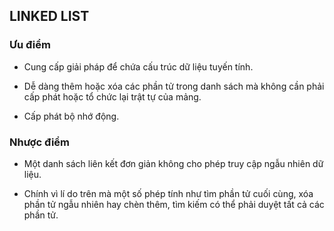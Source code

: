 ## LINKED LIST

### Ưu điểm

* Cung cấp giải pháp để chứa cấu trúc dữ liệu tuyến tính.

* Dễ dàng thêm hoặc xóa các phần tử trong danh sách mà không cần phải cấp phát hoặc tổ chức lại trật tự của mảng.

* Cấp phát bộ nhớ động.

### Nhược điểm

* Một danh sách liên kết đơn giản không cho phép truy cập ngẫu nhiên dữ liệu.

* Chính vì lí do trên mà một số phép tính như tìm phần tử cuối cùng, xóa phần tử ngẫu nhiên hay chèn thêm, tìm kiếm có thể phải duyệt tất cả các phần tử.

